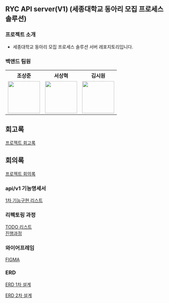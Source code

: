 ## RYC API server(V1) (세종대학교 동아리 모집 프로세스 솔루션)

### 프로젝트 소개

* 세종대학교 동아리 모집 프로세스 솔루션 서버 레포지토리입니다.

### 백앤드 팀원
<table align="">
    <th align="center">조상준</th>
    <th align="center">서상혁</th>
    <th align="center">김시원</th>
    <tr>
        <td align="center">
            <a href="https://github.com/sangjun121"><img src="https://github.com/sangjun121.png" width="100"/></a>
        </td>
        <td align="center">
            <a href="https://github.com/SangHyeok0908"><img src="https://github.com/SangHyeok0908.png" width="100"/></a>
        </td>
        <td align="center">
            <a href="https://github.com/Huro0906"><img src="https://github.com/Huro0906.png" width="100"/></a>
        </td>
    </tr>
</table>

## 회고록
[프로젝트 회고록](http://sangjunn.notion.site)

## 회의록
[프로젝트 회의록](https://sangjunn.notion.site/18e976a7f22380bea053feaba5e15826?pvs=4)

### api/v1 기능명세서
[1차 기능구현 리스트](https://sangjunn.notion.site/5f7ab9f509d54edd9f5096eb5a059c63?v=98aebc87558b47748a3e64466a3cdb8e&pvs=4)

### 리펙토링 과정
[TODO 리스트](https://sangjunn.notion.site/a1135a37b7d543219acd6abc00f4eb60?v=b9acd01179ea4e8daf67a1ae6ad19630&pvs=4)   
[진행과정](https://sangjunn.notion.site/9-10-5c497c6b6e61404a8109054b1bfbb049?pvs=4)

### 와이어프레임
[FIGMA](https://www.figma.com/design/bRET7spZWHW3tV6oKcD3fg/Recruiting-Your-Club!-%EB%94%94%EC%9E%90%EC%9D%B8-%ED%94%84%EB%A1%9C%ED%86%A0%ED%83%80%EC%9E%85?node-id=0-1&t=XmewJnwbVNENIfix-1)

### ERD
[ERD 1차 설계](https://www.erdcloud.com/p/7jod2Hsx3XAPRi48F)

[ERD 2차 설계](https://www.erdcloud.com/p/y6aAXa5JNJx3Ny6qs)
